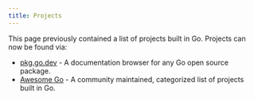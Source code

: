 ```yaml
---
title: Projects
---
```


This page previously contained a list of projects built in Go.
Projects can now be found via:

* [pkg.go.dev](https://pkg.go.dev/) - A documentation browser for any Go open source package.
* [Awesome Go](https://github.com/avelino/awesome-go) - A community maintained, categorized list of projects built in Go.
